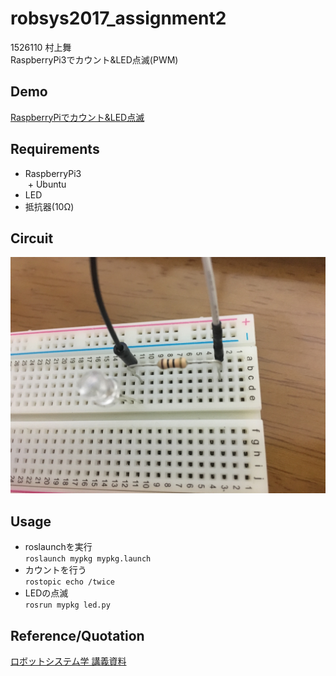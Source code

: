 # robsys2017_assignment2
1526110 村上舞  
RaspberryPi3でカウント&LED点滅(PWM)
## Demo
[RaspberryPiでカウント&LED点滅](https://youtu.be/elg05B4Hasg)
## Requirements
+ RaspberryPi3  
  + Ubuntu 
+ LED  
+ 抵抗器(10Ω)  
## Circuit
![](https://github.com/maimurakami/robsys2017_assignment2/blob/master/IMG_01.jpg)
## Usage
+ roslaunchを実行  
`roslaunch mypkg mypkg.launch`
+ カウントを行う  
`rostopic echo /twice`
+ LEDの点滅  
`rosrun mypkg led.py`
## Reference/Quotation
[ロボットシステム学 講義資料](https://github.com/ryuichiueda/robosys2017/blob/master/12.md)

